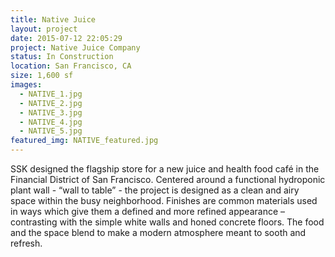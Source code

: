```yaml
---
title: Native Juice
layout: project
date: 2015-07-12 22:05:29
project: Native Juice Company
status: In Construction
location: San Francisco, CA
size: 1,600 sf
images:
  - NATIVE_1.jpg
  - NATIVE_2.jpg
  - NATIVE_3.jpg
  - NATIVE_4.jpg
  - NATIVE_5.jpg
featured_img: NATIVE_featured.jpg
---
```


SSK designed the flagship store for a new juice and health food café in the Financial District of San Francisco. Centered around a functional hydroponic plant wall - “wall to table” - the project is designed as a clean and airy space within the busy neighborhood. Finishes are common materials used in ways which give them a defined and more refined appearance – contrasting with the simple white walls and honed concrete floors. The food and the space blend to make a modern atmosphere meant to sooth and refresh.